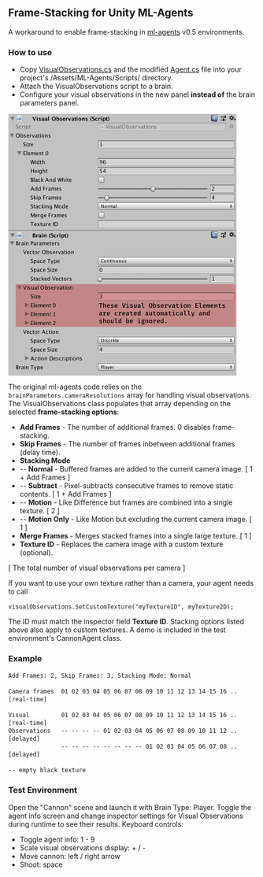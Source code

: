 

## Frame-Stacking for Unity ML-Agents

A workaround to enable frame-stacking in [ml-agents](https://github.com/Unity-Technologies/ml-agents) v0.5 environments.
 
### How to use
* Copy [VisualObservations.cs](https://github.com/mbaske/ml-agents-frame-stacking/blob/master/unity-environment/Assets/ML-Agents/Scripts/VisualObservations.cs) and the modified [Agent.cs](https://github.com/mbaske/ml-agents-frame-stacking/blob/master/unity-environment/Assets/ML-Agents/Scripts/Agent.cs) file into your project's /Assets/ML-Agents/Scripts/ directory. 
* Attach the VisualObservations script to a brain.
* Configure your visual observations in the new panel **instead of** the brain parameters panel.

<img src="images/inspector.png" align="middle" width="464"/>

The original ml-agents code relies on the `brainParameters.cameraResolutions` array for handling visual observations. The VisualObservations class populates that array depending on the selected **frame-stacking options**:

* **Add Frames** - The number of additional frames. 0 disables frame-stacking.
* **Skip Frames** - The number of frames inbetween additional frames (delay time).
* **Stacking Mode**
* -- **Normal** - Buffered frames are added to the current camera image. [ 1 + Add Frames ]
* -- **Subtract** - Pixel-subtracts consecutive frames to remove static contents. [ 1 + Add Frames ]
* -- **Motion** - Like Difference but frames are combined into a single texture. [ 2 ]
* -- **Motion Only** - Like Motion but excluding the current camera image. [ 1 ]
* **Merge Frames** - Merges stacked frames into a single large texture. [ 1 ] 
* **Texture ID** - Replaces the camera image with a custom texture (optional).

[ The total number of visual observations per camera ]

If you want to use your own texture rather than a camera, your agent needs to call

	visualObservations.SetCustomTexture("myTextureID", myTexture2D); 
	
The ID must match the inspector field **Texture ID**. Stacking options listed above also apply to custom textures. A demo is included in the test environment's CannonAgent class.

### Example

	Add Frames: 2, Skip Frames: 3, Stacking Mode: Normal
	
	Camera frames  01 02 03 04 05 06 07 08 09 10 11 12 13 14 15 16 .. [real-time]

	Visual         01 02 03 04 05 06 07 08 09 10 11 12 13 14 15 16 .. [real-time]
	Observations   -- -- -- -- 01 02 03 04 05 06 07 08 09 10 11 12 .. [delayed]
	               -- -- -- -- -- -- -- -- 01 02 03 04 05 06 07 08 .. [delayed]
	            
	-- empty black texture
	
### Test Environment
Open the "Cannon" scene and launch it with Brain Type: Player.
Toggle the agent info screen and change inspector settings for Visual Observations during runtime to see their results. Keyboard controls:

* Toggle agent info: 1 - 9
* Scale visual observations display: + / -
* Move cannon: left / right arrow
* Shoot: space
